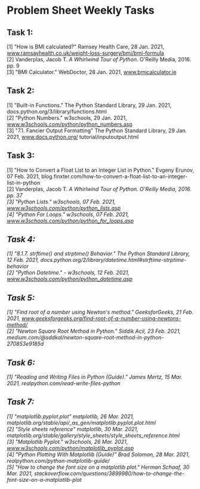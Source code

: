 <h1>Problem Sheet Weekly Tasks</h1>

<h2>Task 1:</h2>

[1] "How is BMI calculated?" Ramsey Health Care, 28 Jan. 2021,
www.ramsayhealth.co.uk/weight-loss-surgery/bmi/bmi-formula</br>
[2] Vanderplas, Jacob T. <i>A Whirlwind Tour of Python.</i> O'Reilly Media, 2016. pp. 9</br>
[3] "BMI Calculator." WebDoctor, 28 Jan. 2021, www.bmicalculator.ie 

<h2>Task 2:</h2>

[1] "Built-in Functions." The Python Standard Library, 29 Jan. 2021, docs.python.org/3/library/functions.html</br> 
[2] "Python Numbers." w3schools, 29 Jan. 2021, www.w3schools.com/python/python_numbers.asp</br>
[3] "7.1. Fancier Output Formatting" The Python Standard Library, 29 Jan. 2021, www.docs.python.org/          tutorial/inputoutput.html

<h2>Task 3:</h2>

[1] "How to Convert a Float List to an Integer List in Python." Evgeny Erunov, 07 Feb. 2021,
    blog.finxter.com/how-to-convert-a-float-list-to-an-integer-list-in-python</br>
[2] Vanderplas, Jacob T. <i>A Whirlwind Tour of Python.<i/> O'Reilly Media, 2016. pp. 37</br>
[3] "Python Lists." w3schools, 07 Feb. 2021, www.w3schools.com/python/python_lists.asp</br>
[4] "Python For Loops." w3schools, 07 Feb. 2021, www.w3schools.com/python/python_for_loops.asp

<h2>Task 4:</h2>

[1] "8.1.7. strftime() and strptime() Behavior." The Python Standard Library, 12 Feb. 2021, docs.python.org/2/library/datetime.html#strftime-strptime-behavior</br>
[2] "Python Datetime." - w3schools, 12 Feb. 2021, www.w3schools.com/python/python_datetime.asp

<h2>Task 5:</h2>

[1] "Find root of a number using Newton's method." GeeksforGeeks, 21 Feb. 2021, www.geeksforgeeks.org/find-root-of-a-number-using-newtons-method/</br>
[2] "Newton Square Root Method in Python." Siddik Acil, 23 Feb. 2021, medium.com/@sddkal/newton-square-root-method-in-python-270853e9185d

<h2>Task 6:</h2>

[1] "Reading and Writing Files in Python (Guide)." James Mertz, 15 Mar. 2021, realpython.com/read-write-files-python

<h2>Task 7:</h2>

[1] "matplotlib.pyplot.plot" matplotlib, 26 Mar. 2021, matplotlib.org/stable/api/_as_gen/matplotlib.pyplot.plot.html</br>
[2] "Style sheets reference" matplotlib, 30 Mar. 2021, matplotlib.org/stable/gallery/style_sheets/style_sheets_reference.html</br>
[3] "Matplotlib Pyplot." w3schools, 26 Mar. 2021, www.w3schools.com/python/matplotlib_pyplot.asp</br>
[4] "Python Plotting With Matplotlib (Guide)" Brad Solomon, 28 Mar. 2021, realpython.com/python-matplotlib-guide/</br>
[5] "How to change the font size on a matplotlib plot." Herman Schaaf, 30 Mar. 2021, stackoverflow.com/questions/3899980/how-to-change-the-font-size-on-a-matplotlib-plot